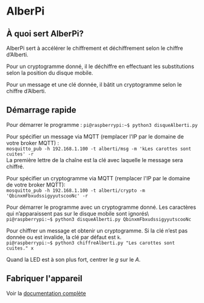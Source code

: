 # AlberPi

## À quoi sert AlberPi?

AlberPi sert à accélérer le chiffrement et déchiffrement selon le chiffre d’Alberti. 

Pour un cryptogramme donné, il le déchiffre en effectuant les substitutions selon la position du disque mobile.

Pour un message et une clé donnée, il bâtit un cryptogramme selon le chiffre d’Alberti.

## Démarrage rapide

Pour démarrer le programme : `pi@raspberrypi:~$ python3 disqueAlberti.py`  

Pour spécifier un message via MQTT (remplacer l'IP par le domaine de votre broker MQTT) : \
`mosquitto_pub -h 192.168.1.100 -t alberti/msg -m 'kLes carottes sont cuites' -r`\
La première lettre de la chaîne est la clé avec laquelle le message sera chiffré.

Pour spécifier un cryptogramme via MQTT (remplacer l'IP par le domaine de votre broker MQTT):\
`mosquitto_pub -h 192.168.1.100 -t alberti/crypto -m 'QbinxmFbxudssigyyutscooNc' -r`

Pour démarrer le programme avec un cryptogramme donné. Les caractères qui n’apparaissent pas sur le disque mobile sont ignorés\  
`pi@raspberrypi:~$ python3 disqueAlberti.py QbinxmFbxudssigyyutscooNc`

Pour chiffrer un message et obtenir un cryptogramme. Si la clé n’est pas donnée ou est invalide, la clé par défaut est `k`.   \
`pi@raspberrypi:~$ python3 chiffreAlberti.py "Les carottes sont cuites." x` 

Quand la LED est à son plus fort, centrer le *g* sur le *A*.
 
## Fabriquer l'appareil
Voir la [documentation complète](documentation/Alberti.pdf)

